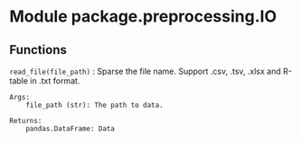 Module package.preprocessing.IO
===============================

Functions
---------

    
`read_file(file_path)`
:   Sparse the file name. Support .csv, .tsv, .xlsx and R-table in .txt format.
    
    Args:
        file_path (str): The path to data.
    
    Returns:
        pandas.DataFrame: Data